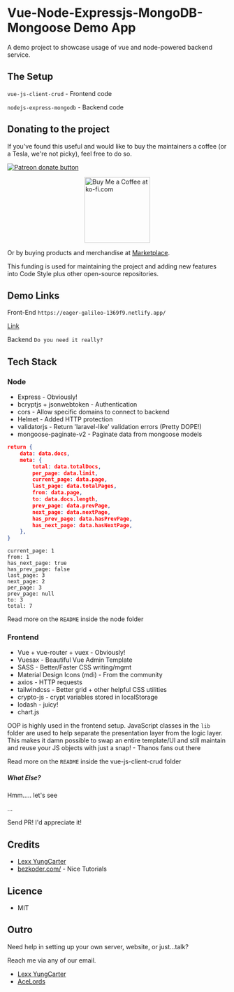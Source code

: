 # Vue-Node-Expressjs-MongoDB-Mongoose Demo App
A demo project to showcase usage of vue and node-powered backend service.

## The Setup
`vue-js-client-crud` - Frontend code

`nodejs-express-mongodb` - Backend code

## Donating to the project
If you've found this useful and would like to buy the maintainers a coffee (or a Tesla, we're not picky), feel free to do so.

<a href="https://patreon.com/lexxyungcarter"><img src="https://c5.patreon.com/external/logo/become_a_patron_button.png" alt="Patreon donate button" /> </a>

<a href="https://ko-fi.com/acelords" target="_blank" title="Buy me a Coffee"><img width="150" style="border:0px;width:150px;display:block;margin:0 auto" src="https://az743702.vo.msecnd.net/cdn/kofi2.png?v=0" border="0" alt="Buy Me a Coffee at ko-fi.com" /></a>

Or by buying products and merchandise at [Marketplace](https://store.acelords.space).

This funding is used for maintaining the project and adding new features into Code Style plus other open-source repositories.


## Demo Links
Front-End
`https://eager-galileo-1369f9.netlify.app/`

[Link](https://eager-galileo-1369f9.netlify.app/)

Backend
`Do you need it really?`

## Tech Stack
### Node
- Express - Obviously!
- bcryptjs + jsonwebtoken - Authentication
- cors - Allow specific domains to connect to backend
- Helmet - Added HTTP protection
- validatorjs - Return 'laravel-like' validation errors (Pretty DOPE!)
- mongoose-paginate-v2 - Paginate data from mongoose models
```json
return {
    data: data.docs,
    meta: {
        total: data.totalDocs,
        per_page: data.limit,
        current_page: data.page,
        last_page: data.totalPages,
        from: data.page,
        to: data.docs.length,
        prev_page: data.prevPage,
        next_page: data.nextPage,
        has_prev_page: data.hasPrevPage,
        has_next_page: data.hasNextPage,
    },
}
```

```
current_page: 1
from: 1
has_next_page: true
has_prev_page: false
last_page: 3
next_page: 2
per_page: 3
prev_page: null
to: 3
total: 7
```

Read more on the `README` inside the node folder

### Frontend
- Vue + vue-router + vuex - Obviously!
- Vuesax - Beautiful Vue Admin Template
- SASS - Better/Faster CSS writing/mgmt
- Material Design Icons (mdi) - From the community
- axios - HTTP requests
- tailwindcss - Better grid + other helpful CSS utilities
- crypto-js - crypt variables stored in localStorage
- lodash - juicy!
- chart.js

OOP is highly used in the frontend setup. JavaScript classes in the `lib` folder are used 
to help separate the presentation layer from the logic layer. This makes it damn possible
to swap an entire template/UI and still maintain and reuse your JS objects 
with just a snap! - Thanos fans out there

Read more on the `README` inside the vue-js-client-crud folder

##### What Else?
Hmm..... let's see

...

Send PR! I'd appreciate it!

## Credits
- [Lexx YungCarter](mailto:lexxyungcarter@gmail.com)
- [bezkoder.com/](https://bezkoder.com/) - Nice Tutorials

## Licence
- MIT

## Outro
Need help in setting up your own server, website, or just...talk?

Reach me via any of our email.
- [Lexx YungCarter](mailto:lexxyungcarter@gmail.com)
- [AceLords](mailto:info@acelords.space)
